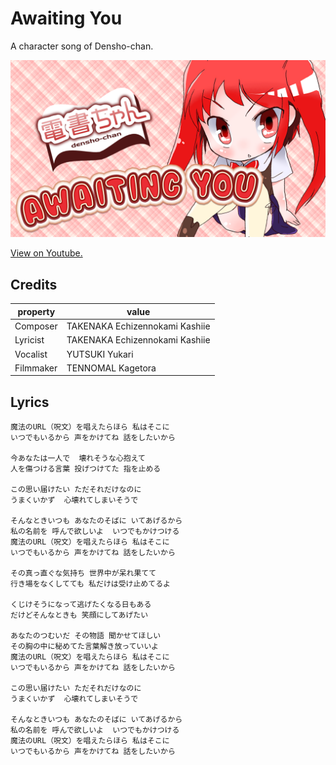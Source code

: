 Awaiting You
============

A character song of Densho-chan.

![Thumbnail](thumbnail.png)

[View on Youtube.](https://youtu.be/pSCLuQpp1y8)

Credits
-------

| property | value |
| --- | --- |
| Composer | TAKENAKA Echizennokami Kashiie |
| Lyricist | TAKENAKA Echizennokami Kashiie |
| Vocalist | YUTSUKI Yukari |
| Filmmaker | TENNOMAL Kagetora |


Lyrics
-------

```
魔法のURL（呪文）を唱えたらほら 私はそこに  
いつでもいるから 声をかけてね 話をしたいから  

今あなたは一人で  壊れそうな心抱えて  
人を傷つける言葉 投げつけてた 指を止める  

この思い届けたい ただそれだけなのに  
うまくいかず  心壊れてしまいそうで  

そんなときいつも あなたのそばに いてあげるから  
私の名前を 呼んで欲しいよ  いつでもかけつける  
魔法のURL（呪文）を唱えたらほら 私はそこに  
いつでもいるから 声をかけてね 話をしたいから  

その真っ直ぐな気持ち 世界中が呆れ果てて  
行き場をなくしてても 私だけは受け止めてるよ  

くじけそうになって逃げたくなる日もある  
だけどそんなときも 笑顔にしてあげたい  

あなたのつむいだ その物語 聞かせてほしい  
その胸の中に秘めてた言葉解き放っていいよ  
魔法のURL（呪文）を唱えたらほら 私はそこに  
いつでもいるから 声をかけてね 話をしたいから  

この思い届けたい ただそれだけなのに  
うまくいかず  心壊れてしまいそうで  

そんなときいつも あなたのそばに いてあげるから  
私の名前を 呼んで欲しいよ  いつでもかけつける  
魔法のURL（呪文）を唱えたらほら 私はそこに  
いつでもいるから 声をかけてね 話をしたいから  
```